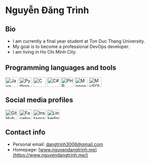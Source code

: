 # Nguyễn Đăng Trình 
## Bio
 - I am currently a final year student at Ton Duc Thang University.
 - My goal is to become a professional DevOps developer.
 - I am living in Ho Chi Minh City.


## Programming languages and tools
<p align="left">
<img align="center" src="https://cdn.jsdelivr.net/npm/simple-icons@3.0.1/icons/java.svg" alt="Java" height="30" width="40"/>
<img align="center" src="https://cdn.jsdelivr.net/npm/simple-icons@3.0.1/icons/python.svg" alt="Python" height="30" width="40"/>
<img align="center" src="https://cdn.jsdelivr.net/npm/simple-icons@3.0.1/icons/c.svg" alt="C" height="30" width="40"/>
<img align="center" src="https://cdn.jsdelivr.net/npm/simple-icons@3.0.1/icons/csharp.svg" alt="C#" height="30" width="40"/>
<img align="center" src="https://cdn.jsdelivr.net/npm/simple-icons@3.0.1/icons/php.svg" alt="PHP" height="30" width="40"/>
<img align="center" src="https://cdn.jsdelivr.net/npm/simple-icons@3.0.1/icons/mongodb.svg" alt="MongoDB" height="30" width="40"/>
<img align="center" src="https://cdn.jsdelivr.net/npm/simple-icons@3.0.1/icons/mysql.svg" alt="MySQL" height="30" width="40"/>
</p>


## Social media profiles
<p align="left">
<a href="https://github.com/dangtrinh3006"><img align="center" src="https://cdn.jsdelivr.net/npm/simple-icons@3.0.1/icons/github.svg" alt="GitHub" height="30" width="40"/></a>
<a href="https://www.facebook.com/DangTrinh3006"><img align="center" src="https://cdn.jsdelivr.net/npm/simple-icons@3.0.1/icons/facebook.svg" alt="Facebook" height="30" width="40"/></a>
<a href="https://instagram.com/n.dangtrinh"><img align="center" src="https://cdn.jsdelivr.net/npm/simple-icons@3.0.1/icons/instagram.svg" alt="Instagram" height="30" width="40"/></a>
<a href="https://www.linkedin.com/in/DangTrinh36"><img align="center" src="https://cdn.jsdelivr.net/npm/simple-icons@3.0.1/icons/linkedin.svg" alt="Linkedin" height="30" width="40"/></a>
</p>


## Contact info
- Personal email: dangtrinh3006@gmail.com
- Homepage: [www.nguyendangtrinh.me](https://www.nguyendangtrinh.me/)

